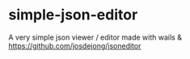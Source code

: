 # simple-json-editor
A very simple json viewer / editor made with wails & https://github.com/josdejong/jsoneditor
